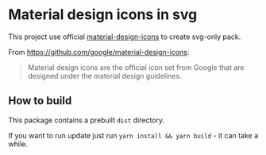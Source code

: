 # Material design icons in svg

This project use official [material-design-icons](https://github.com/google/material-design-icons) to create svg-only pack. 

From https://github.com/google/material-design-icons:
> Material design icons are the official icon set from Google that are designed under the material design guidelines.

## How to build
This package contains a prebuilt `dist` directory.

If you want to run update just run `yarn install && yarn build` - it can take a while.
